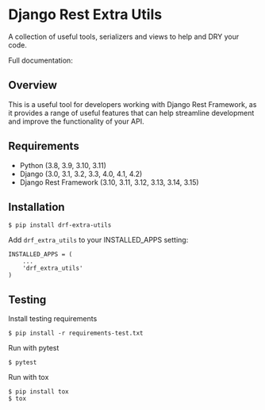 # Django Rest Extra Utils

A collection of useful tools, serializers and views to help and DRY your code.

Full documentation: 

## Overview

This is a useful tool for developers working with Django Rest Framework, as it provides a range of useful features that 
can help streamline development and improve the functionality of your API.

## Requirements

* Python (3.8, 3.9, 3.10, 3.11)
* Django (3.0, 3.1, 3.2, 3.3, 4.0, 4.1, 4.2)
* Django Rest Framework (3.10, 3.11, 3.12, 3.13, 3.14, 3.15)

## Installation

```
$ pip install drf-extra-utils
```

Add `drf_extra_utils` to your INSTALLED_APPS setting:

```
INSTALLED_APPS = (
    ...
    'drf_extra_utils'
)
```

## Testing

Install testing requirements

```
$ pip install -r requirements-test.txt
```

Run with pytest

```
$ pytest
```

Run with tox

```
$ pip install tox
$ tox
```